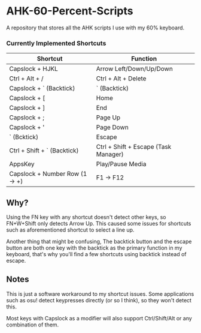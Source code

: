 # AHK-60-Percent-Scripts
 A repository that stores all the AHK scripts I use with my 60% keyboard.

### Currently Implemented Shortcuts
| Shortcut                                                       | Function                             |
| -------------------------------------------------------------- | ------------------------------------ |
| Capslock + HJKL                                                | Arrow Left/Down/Up/Down              |
| Ctrl + Alt + /                                                 | Ctrl + Alt + Delete                  |
| Capslock + \` (Backtick)                       | \` (Backtick) |
| Capslock + [                                                   | Home                                 |
| Capslock + ]                                                   | End                                  |
| Capslock + ;                                                   | Page Up                              |
| Capslock + '                                                   | Page Down                            |
| ` (Bcktick)                                                    | Escape                               |
| Ctrl + Shift + ` (Backtick)                                    | Ctrl + Shift + Escape (Task Manager) |
| AppsKey                                                        | Play/Pause Media                     |
| Capslock + Number Row (1 -> +)                                 | F1 -> F12                            |


## Why?
Using the FN key with any shortcut doesn't detect other keys, so FN+W+Shift only detects Arrow Up.
This caused some issues for shortcuts such as aforementioned shortcut to select a line up.

Another thing that might be confusing, The backtick button and the escape button are both one key with the backtick as the primary function in my keyboard, that's why you'll find a few shortcuts
using backtick instead of escape.

## Notes
This is just a software workaround to my shortcut issues. Some applications such as osu!
detect keypresses directly (or so I think), so they won't detect this.

Most keys with Capslock as a modifier will also support Ctrl/Shift/Alt or any combination
of them.